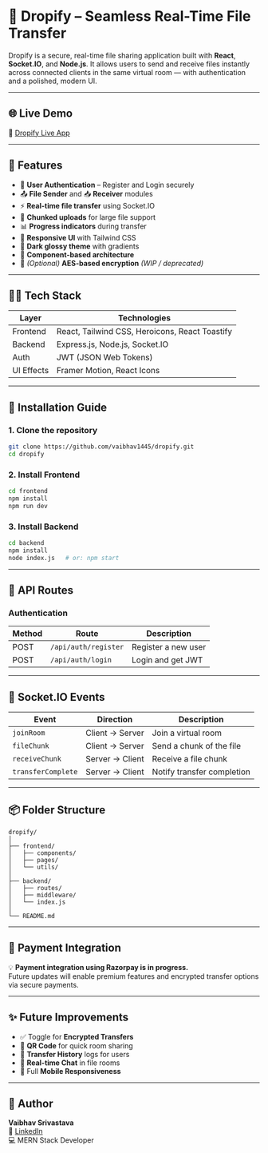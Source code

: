 # 🚀 Dropify – Seamless Real-Time File Transfer

Dropify is a secure, real-time file sharing application built with **React**, **Socket.IO**, and **Node.js**. It allows users to send and receive files instantly across connected clients in the same virtual room — with authentication and a polished, modern UI.

---

## 🌐 Live Demo

🔗 [Dropify Live App](https://dropify-frontend-8ua0lnkgc.vercel.app/)

---

## 🌟 Features

- 🔐 **User Authentication** – Register and Login securely  
- 📤 **File Sender** and 📥 **Receiver** modules  
- ⚡ **Real-time file transfer** using Socket.IO  
- 📁 **Chunked uploads** for large file support  
- 📊 **Progress indicators** during transfer  
- 🎨 **Responsive UI** with Tailwind CSS  
- 🌈 **Dark glossy theme** with gradients  
- 🧩 **Component-based architecture**  
- 🔐 *(Optional)* **AES-based encryption** *(WIP / deprecated)*  

---

## 🧑‍💻 Tech Stack

| Layer      | Technologies |
|------------|--------------|
| Frontend   | React, Tailwind CSS, Heroicons, React Toastify |
| Backend    | Express.js, Node.js, Socket.IO |
| Auth       | JWT (JSON Web Tokens) |
| UI Effects | Framer Motion, React Icons |

---

## 🔧 Installation Guide

### 1. Clone the repository

```bash
git clone https://github.com/vaibhav1445/dropify.git
cd dropify
```

### 2. Install Frontend

```bash
cd frontend
npm install
npm run dev
```

### 3. Install Backend

```bash
cd backend
npm install
node index.js   # or: npm start
```

---

## 🔐 API Routes

### Authentication

| Method | Route                | Description          |
|--------|----------------------|----------------------|
| POST   | `/api/auth/register` | Register a new user  |
| POST   | `/api/auth/login`    | Login and get JWT    |

---

## 📡 Socket.IO Events

| Event             | Direction         | Description                |
|-------------------|-------------------|----------------------------|
| `joinRoom`        | Client → Server   | Join a virtual room        |
| `fileChunk`       | Client → Server   | Send a chunk of the file   |
| `receiveChunk`    | Server → Client   | Receive a file chunk       |
| `transferComplete`| Server → Client   | Notify transfer completion |

---

## 📦 Folder Structure

```
dropify/
│
├── frontend/
│   ├── components/
│   ├── pages/
│   └── utils/
│
├── backend/
│   ├── routes/
│   ├── middleware/
│   └── index.js
│
└── README.md
```

---

## 💸 Payment Integration

💡 **Payment integration using Razorpay is in progress.**  
Future updates will enable premium features and encrypted transfer options via secure payments.

---

## ✨ Future Improvements

- ✅ Toggle for **Encrypted Transfers**
- 📱 **QR Code** for quick room sharing
- 🧾 **Transfer History** logs for users
- 💬 **Real-time Chat** in file rooms
- 📱 Full **Mobile Responsiveness**

---

## 👤 Author

**Vaibhav Srivastava**  
🔗 [LinkedIn](https://www.linkedin.com/in/vaibhav-srivastava-a21208244/)  
💻 MERN Stack Developer  

